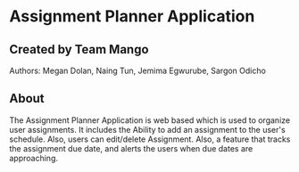 # Assignment Planner Application
## Created by Team Mango

Authors: Megan Dolan, Naing Tun, Jemima Egwurube, Sargon Odicho

## About
The Assignment Planner Application is web based which is used to organize user assignments. It includes the Ability to 
add an assignment to the user's schedule. Also, users can edit/delete Assignment. Also, a  feature that tracks the 
assignment due date, and alerts the users when due dates are approaching. 
